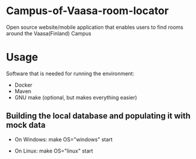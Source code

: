# Campus-of-Vaasa-room-locator
Open source website/mobile application that enables users to find rooms around the Vaasa(Finland) Campus

# Usage
Software that is needed for running the environment:
- Docker
- Maven
- GNU make (optional, but makes everything easier)


## Building the local database and populating it with mock data
- On Windows:
	make OS="windows" start

- On Linux:
	make OS="linux" start
